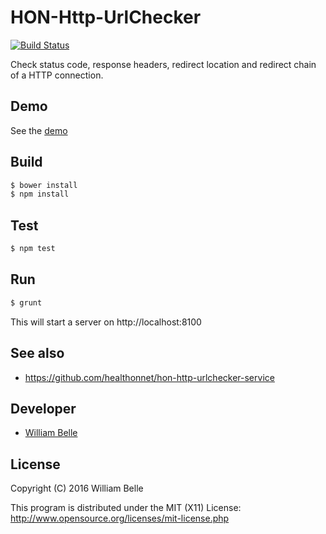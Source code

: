 HON-Http-UrlChecker
===================

[![Build Status](https://travis-ci.org/healthonnet/hon-http-urlchecker.svg?branch=master)](https://travis-ci.org/healthonnet/hon-http-urlchecker)

Check status code, response headers, redirect location and redirect chain
of a HTTP connection.

Demo
----

See the [demo](https://healthonnet.github.io/hon-http-urlchecker/)

Build
-----

```bash
$ bower install
$ npm install
```

Test
----

```bash
$ npm test
```

Run
---

```bash
$ grunt
```

This will start a server on http://localhost:8100

See also
--------
  * https://github.com/healthonnet/hon-http-urlchecker-service

Developer
---------
  * [William Belle](https://github.com/williambelle)

License
-------

Copyright (C) 2016 William Belle

This program is distributed under the MIT (X11) License: http://www.opensource.org/licenses/mit-license.php
